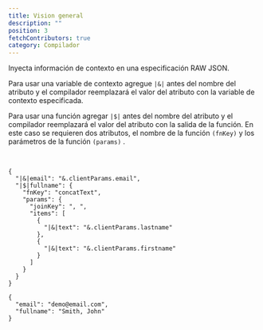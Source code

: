 ```yaml
---
title: Vision general
description: ""
position: 3
fetchContributors: true
category: Compilador
---
```


Inyecta información de contexto en una especificación RAW JSON.

Para usar una variable de contexto agregue `|&|` antes del nombre del atributo y el compilador reemplazará el valor del atributo con la variable de contexto especificada.

Para usar una función agregar `|$|` antes del nombre del atributo y el compilador reemplazará el valor del atributo con la salida de la función. En este caso se requieren dos atributos, el nombre de la función `(fnKey)` y los parámetros de la función `(params)` .

<br />

```json[# RAW JSON]
{
  "|&|email": "&.clientParams.email",
  "|$|fullname": {
    "fnKey": "concatText",
    "params": {
      "joinKey": ", ",
      "items": [
        {
          "|&|text": "&.clientParams.lastname"
        },
        {
          "|&|text": "&.clientParams.firstname"
        }
      ]
    }
  }
}
```

```json[# Compiled JSON]
{
  "email": "demo@email.com",
  "fullname": "Smith, John"
}
```

<molecules-github-user-list :items="$contributors"></molecules-github-user-list>
